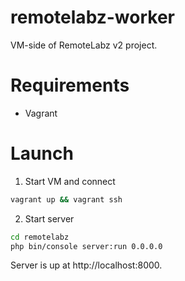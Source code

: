 # remotelabz-worker

VM-side of RemoteLabz v2 project.

# Requirements

- Vagrant

# Launch

1. Start VM and connect

```bash
vagrant up && vagrant ssh
```

2. Start server

```bash
cd remotelabz
php bin/console server:run 0.0.0.0
```

Server is up at http://localhost:8000.